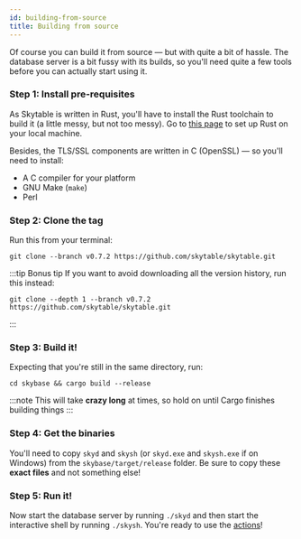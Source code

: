 ```yaml
---
id: building-from-source
title: Building from source
---
```


Of course you can build it from source &mdash; but with quite a bit of hassle. The database server is a bit fussy with its builds, so you'll need quite a few tools before you can actually start using it.

### Step 1: Install pre-requisites

As Skytable is written in Rust, you'll have to install the Rust toolchain to build it (a little messy, but not too messy). Go to [this page](https://rustup.rs/) to set up Rust on your local machine.

Besides, the TLS/SSL components are written in C (OpenSSL) &mdash; so you'll need to install:

- A C compiler for your platform
- GNU Make (`make`)
- Perl

### Step 2: Clone the tag

Run this from your terminal:

```
git clone --branch v0.7.2 https://github.com/skytable/skytable.git
```

:::tip Bonus tip
If you want to avoid downloading all the version history, run this instead:

```
git clone --depth 1 --branch v0.7.2 https://github.com/skytable/skytable.git
```

:::

### Step 3: Build it!

Expecting that you're still in the same directory, run:

```
cd skybase && cargo build --release
```

:::note
This will take **crazy long** at times, so hold on until Cargo finishes building things
:::

### Step 4: Get the binaries

You'll need to copy `skyd` and `skysh` (or `skyd.exe` and `skysh.exe` if on Windows) from the `skybase/target/release` folder. Be sure to copy these **exact files** and not something else!

### Step 5: Run it!

Now start the database server by running `./skyd` and then start the interactive shell by running `./skysh`. You're ready to use the [actions](actions-overview)!
